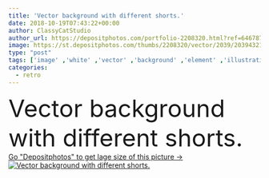 ```yaml
---
title: 'Vector background with different shorts.'
date: 2018-10-19T07:43:22+00:00
author: ClassyCatStudio
author_url: https://depositphotos.com/portfolio-2208320.html?ref=64678756
image: https://st.depositphotos.com/thumbs/2208320/vector/2039/20394321/api_thumb_450.jpg?forcejpeg=true
type: "post"
tags: ['image' ,'white' ,'vector' ,'background' ,'element' ,'illustration' ,'decoration' ,'sale' ,'clipping' ,'market' ,'shop' ,'sign' ,'decor' ,'elegance' ,'summer' ,'beauty' ,'cute' ,'mode' ,'style' ,'old' ,'retro' ,'vintage' ,'cartoon' ,'cloth' ,'funny' ,'nice' ,'fashion' ,'strap' ,'symbol' ,'pink' ,'heat' ,'stylization' ,'pants' ,'wardrobe' ,'collection' ,'fabric' ,'clipart' ,'seam' ,'apparel' ,'Jeans' ,'Pocket' ,'tissue' ,'short' ,'Variety' ,'Belt' ,'trousers' ,'thing' ,'fashionable' ,'garment' ,'boutique' ]
categories: 
  - retro
---
```

<div aling="center">
            <font size="60"> Vector background with different shorts.</font>   
</div>
<div>
    <a href='https://st.depositphotos.com/thumbs/2208320/vector/2039/20394321/api_thumb_450.jpg?forcejpeg=true?ref=64678756' target=_blank > Go "Depositphotos" to get lage size of this picture ->
        <img href='https://st.depositphotos.com/thumbs/2208320/vector/2039/20394321/api_thumb_450.jpg?forcejpeg=true?ref=64678756' src='https://st.depositphotos.com/2208320/2039/v/950/depositphotos_20394321-stock-illustration-vector-background-different-shorts.jpg?forcejpeg=true' alt='Vector background with different shorts.' >
    </a>
</div>
